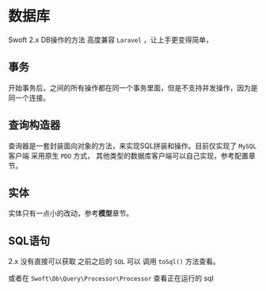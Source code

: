 # 数据库

Swoft 2.x DB操作的方法 高度兼容 `Laravel` ，让上手更变得简单，

## 事务

开始事务后，之间的所有操作都在同一个事务里面，但是不支持并发操作，因为是同一个连接。

## 查询构造器

查询器是一套封装面向对象的方法，来实现SQL拼装和操作。目前仅实现了 `MySQL` 客户端 采用原生 `PDO` 方式，
其他类型的数据库客户端可以自己实现，参考配置章节。

## 实体

实体只有一点小的改动，参考**模型**章节。

## SQL语句

2.x 没有直接可以获取 之前之后的 `SQL` 可以 调用 `toSql()` 方法查看。

或者在 `Swoft\Db\Query\Processor\Processor` 查看正在运行的 sql
